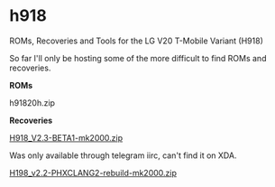 # h918
ROMs, Recoveries and Tools for the LG V20 T-Mobile Variant (H918)

So far I'll only be hosting some of the more difficult to find ROMs and recoveries.

**ROMs**

h91820h.zip


**Recoveries**

[H918_V2.3-BETA1-mk2000.zip](https://github.com/breadland/h918/blob/main/H918_v2.3-BETA1-mk2000.zip)

Was only available through telegram iirc, can't find it on XDA.


[H198_v2.2-PHXCLANG2-rebuild-mk2000.zip](https://github.com/breadland/h918/blob/main/H918_v2.2-PHXCLANG2-rebuild-mk2000.zip)
